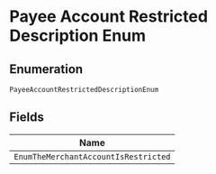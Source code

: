 
# Payee Account Restricted Description Enum

## Enumeration

`PayeeAccountRestrictedDescriptionEnum`

## Fields

| Name |
|  --- |
| `EnumTheMerchantAccountIsRestricted` |

